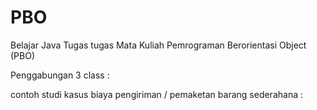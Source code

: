 PBO
===

Belajar Java
Tugas tugas Mata Kuliah Pemrograman Berorientasi Object (PBO)

Penggabungan 3 class :

contoh studi kasus biaya pengiriman / pemaketan barang sederahana :
